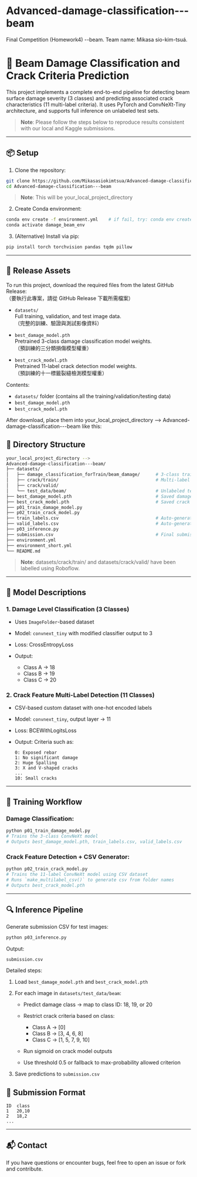 # Advanced-damage-classification---beam
Final Competition (Homework4) --beam.      Team name: Mikasa sio-kim-tsuá.

# 🦾 Beam Damage Classification and Crack Criteria Prediction

This project implements a complete end-to-end pipeline for detecting beam surface damage severity (3 classes) and predicting associated crack characteristics (11 multi-label criteria). It uses PyTorch and ConvNeXt-Tiny architecture, and supports full inference on unlabeled test sets.

> **Note**: Please follow the steps below to reproduce results consistent with our local and Kaggle submissions.

---

## 📦 Setup

1. Clone the repository:

```bash
git clone https://github.com/Mikasasiokimtsua/Advanced-damage-classification---beam.git
cd Advanced-damage-classification---beam
```

> **Note**: This will be your\_local\_project\_directory

2. Create Conda environment:

```bash
conda env create -f environment.yml    # if fail, try: conda env create -f environment_short.yml or environment_detail.yml instead.
conda activate damage_beam_env
```

3. (Alternative) Install via pip:

```bash
pip install torch torchvision pandas tqdm pillow
```

---

## 🔗 Release Assets

To run this project, download the required files from the latest GitHub Release:  
（要執行此專案，請從 GitHub Release 下載所需檔案）

- `datasets/`  
  Full training, validation, and test image data.  
  （完整的訓練、驗證與測試影像資料）

- `best_damage_model.pth`  
  Pretrained 3-class damage classification model weights.  
  （預訓練的三分類損傷模型權重）

- `best_crack_model.pth`  
  Pretrained 11-label crack detection model weights.  
  （預訓練的十一標籤裂縫檢測模型權重）

Contents:

* `datasets/` folder (contains all the training/validation/testing data)
* `best_damage_model.pth`
* `best_crack_model.pth`

After download, place them into your\_local\_project\_directory --> Advanced-damage-classification---beam like this:

## 📁 Directory Structure

```bash
your_local_project_directory -->
Advanced-damage-classification---beam/
├── datasets/
│   ├── damage_classification_forTrain/beam_damage/      # 3-class training images (ImageFolder)
│   ├── crack/train/                                     # Multi-label crack image folders
│   ├── crack/valid/
│   └── test_data/beam/                                  # Unlabeled test images
├── best_damage_model.pth                                # Saved damage classification model
├── best_crack_model.pth                                 # Saved crack multi-label model
├── p01_train_damage_model.py
├── p02_train_crack_model.py
├── train_labels.csv                                     # Auto-generated from crack/train
├── valid_labels.csv                                     # Auto-generated from crack/valid
├── p03_inference.py
├── submission.csv                                       # Final submission (ID, class, criteria)
├── environment.yml
├── environment_short.yml
└── README.md
```

> **Note**: datasets/crack/train/ and datasets/crack/valid/ have been labelled using Roboflow.

---

## 🧠 Model Descriptions

### 1. Damage Level Classification (3 Classes)

* Uses `ImageFolder`-based dataset
* Model: `convnext_tiny` with modified classifier output to 3
* Loss: CrossEntropyLoss
* Output:

  * Class A → 18
  * Class B → 19
  * Class C → 20

### 2. Crack Feature Multi-Label Detection (11 Classes)

* CSV-based custom dataset with one-hot encoded labels
* Model: `convnext_tiny`, output layer → 11
* Loss: BCEWithLogitsLoss
* Output: Criteria such as:

  ```
  0: Exposed rebar
  1: No significant damage
  2: Huge Spalling
  3: X and V-shaped cracks
  ...
  10: Small cracks
  ```

---

## 🚀 Training Workflow

### Damage Classification:

```bash
python p01_train_damage_model.py
# Trains the 3-class ConvNeXt model
# Outputs best_damage_model.pth, train_labels.csv, valid_labels.csv
```

### Crack Feature Detection + CSV Generator:

```bash
python p02_train_crack_model.py
# Trains the 11-label ConvNeXt model using CSV dataset
# Runs `make_multilabel_csv()` to generate csv from folder names
# Outputs best_crack_model.pth
```

---

## 🔍 Inference Pipeline

Generate submission CSV for test images:

```bash
python p03_inference.py
```

Output:

```
submission.csv
```

Detailed steps:

1. Load `best_damage_model.pth` and `best_crack_model.pth`
2. For each image in `datasets/test_data/beam`:

   * Predict damage class → map to class ID: 18, 19, or 20
   * Restrict crack criteria based on class:

     * Class A → \[0]
     * Class B → \[3, 4, 6, 8]
     * Class C → \[1, 5, 7, 9, 10]
   * Run sigmoid on crack model outputs
   * Use threshold 0.5 or fallback to max-probability allowed criterion
3. Save predictions to `submission.csv`

## 📑 Submission Format

```
ID	class
1	20,10
2	18,2
...
```

---

## 📬 Contact

If you have questions or encounter bugs, feel free to open an issue or fork and contribute.

